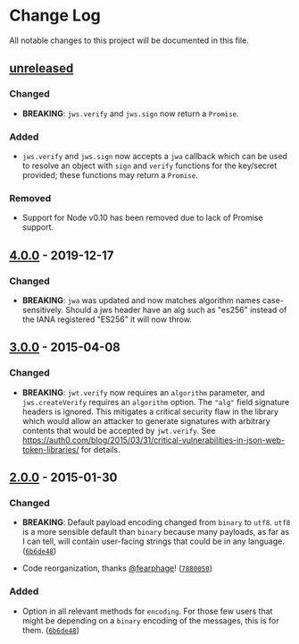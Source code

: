 # Change Log
All notable changes to this project will be documented in this file.

## [unreleased]
### Changed
- **BREAKING**: `jws.verify` and `jws.sign` now return a `Promise`.

### Added
- `jws.verify` and `jws.sign` now accepts a `jwa` callback which can be used to resolve an object
  with `sign` and `verify` functions for the key/secret provided; these functions may return a
  `Promise`.

### Removed
- Support for Node v0.10 has been removed due to lack of Promise support.

## [4.0.0] - 2019-12-17
### Changed
- **BREAKING**: `jwa` was updated and now matches algorithm names
  case-sensitively. Should a jws header have an alg such as "es256"
  instead of the IANA registered "ES256" it will now throw.


## [3.0.0] - 2015-04-08
### Changed
- **BREAKING**: `jwt.verify` now requires an `algorithm` parameter, and
  `jws.createVerify` requires an `algorithm` option. The `"alg"` field
  signature headers is ignored. This mitigates a critical security flaw
  in the library which would allow an attacker to generate signatures with
  arbitrary contents that would be accepted by `jwt.verify`. See
  https://auth0.com/blog/2015/03/31/critical-vulnerabilities-in-json-web-token-libraries/
  for details.

## [2.0.0] - 2015-01-30
### Changed
- **BREAKING**: Default payload encoding changed from `binary` to
  `utf8`. `utf8` is a more sensible default than `binary` because
  many payloads, as far as I can tell, will contain user-facing
  strings that could be in any language. (<code>[6b6de48]</code>)

- Code reorganization, thanks [@fearphage]! (<code>[7880050]</code>)

### Added
- Option in all relevant methods for `encoding`. For those few users
  that might be depending on a `binary` encoding of the messages, this
  is for them. (<code>[6b6de48]</code>)

[unreleased]: https://github.com/brianloveswords/node-jws/compare/v4.0.0...HEAD
[4.0.0]: https://github.com/brianloveswords/node-jws/compare/v3.2.2...v4.0.0
[3.0.0]: https://github.com/brianloveswords/node-jws/compare/v2.0.0...v3.0.0
[2.0.0]: https://github.com/brianloveswords/node-jws/compare/v1.0.1...v2.0.0

[7880050]: https://github.com/brianloveswords/node-jws/commit/7880050
[6b6de48]: https://github.com/brianloveswords/node-jws/commit/6b6de48

[@fearphage]: https://github.com/fearphage
